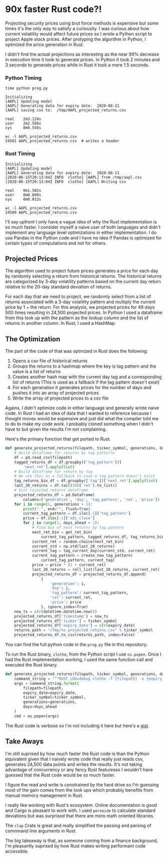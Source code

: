 # 90x faster Rust code?! 

Projecting security prices using brut force methods is expensive but some times it's the only way to satisfy a curiousity. I was curious about how current volatility would affect future prices so I wrote a Python script to project Apple stock prices. After protyping the algorithm in Python, I optmized the price generation in Rust. 

I didn't find the actual projections as interesting as the near 99% decrease in execution time it took to generate prices. In Python it took 2 minutes and 3 seconds to generate prices while in Rust it took a mere 1.5 seconds. 

### Python Timing

```
time python prog.py

Initializing
[AAPL] Updating model
[AAPL] Generating data for expiry date:  2020-08-21
[AAPL] saving csv to:  /tmp/AAPL_projected_returns.csv

real    2m3.124s
user    2m2.566s
sys     0m0.556s

wc -l AAPL_projected_returns.csv
24501 AAPL_projected_returns.csv  # writes a header
```


### Rust Timing

```
Initializing
[AAPL] Updating model
[AAPL] Generating data for expiry date:  2020-08-21
[2020-06-15T20:13:04Z INFO  clotho] [AAPL] from /tmp/aapl.csv
[2020-06-15T20:13:04Z INFO  clotho] [AAPL] Writing csv

real    0m1.502s
user    0m0.690s
sys     0m0.813s

wc -l AAPL_projected_returns.csv
24500 AAPL_projected_returns.csv
```

I'll say upfront I only have a vague idea of why the Rust implementation is so much faster. I consider myself a naive user of both languages and didn't implement any language level optimizations in either implementation. I do use Pandas in the Python code and I have no idea if Pandas is optimized for certain types of computations and not for others.

## Projected Prices

The algorithm used to project future prices generates a price for each day by randomly selecting a return from historical returns. The historical returns are categorized by 3-day volatility patterns based on the current day return relative to the 20-day standard deviation of returns. 

For each day that we need to project, we randomly select from a list of returns associated with a 3-day volatility pattern and multiply the current price by 1 + the return. For this analysis, we projected prices for 49 days 500 times resulting in 24,500 projected prices. In Python I used a dataframe from this look up with the pattern as the lookup column and the list of returns in another column. In Rust, I used a HashMap.   

## The Optimization

The part of the code of that was optmized in Rust does the following:

1. Opens a csv file of historical returns
2. Groups the returns to a hashmap where the key is tag pattern and the value is a list of returns 
3. Creates another hash map with the current day tag and a corresponding list of returns (This is used as a fallback if the tag pattern doesn't exist)
4. For each generation it generates prices for the number of days and pushes it into an array of projected prices
5. Write the array of projected prices to a csv file

Agains, I didn't optimize code in either language and generally wrote naive code. In Rust I had an idea of data that I wanted to reference because I thought moves would be expensive and just did what the compiler told me to do to make my code work. I probably cloned something when I didn't have to but given the results I'm not complaining. 

Here's the primary function that got ported to Rust. 

```python
def generate_projected_returns(filepath, ticker_symbol, generations, days_ahead, expiry_date):
    # Build dataframe for returns by tag patterns
    df = pd.read_csv(filepath)
    tagged_returns_df = df.groupby(['tag_pattern'])[
        'next_ret'].apply(list)
    # Build dataframe for return by tag
    # We use this as a fallback in case a tag pattern doesn't exist
    tag_returns_bin_df = df.groupby(['tag'])['next_ret'].apply(list)
    last_20_returns = df.tail(20)['ret'].to_list()
    # Init rojected returns dataframe
    projected_returns_df = pd.DataFrame(
        columns=['generation', 'day', 'tag_pattern', 'ret', 'price'])
    for i in range(1, generations + 1):
        print(".", end="", flush=True)
        current_tag_pattern = df.iloc[-1]['tag_pattern']
        price = df.iloc[-1]['adj_close']
        for j in range(1, days_ahead + 1):
            # Find bin of next returns by tag pattern
            next_ret_bin = get_ret_bin(
                current_tag_pattern, tagged_returns_df, tag_returns_bin_df)
            current_ret = random.choice(next_ret_bin)
            current_std = np.std(last_20_returns)
            current_tag = tag_current_day(current_std, current_ret)
            current_tag_pattern = create_new_tag_pattern(
                current_tag_pattern, current_tag)
            price = price * (1 + current_ret)
            last_20_returns = roll_list(last_20_returns, current_ret)
            projected_returns_df = projected_returns_df.append(
                {
                    'generation': i,
                    'day': j,
                    'tag_pattern': current_tag_pattern,
                    'ret': current_ret,
                    'price': price
                }, ignore_index=True)
    now_ts = str(datetime.datetime.now())
    projected_returns_df['timestamp'] = now_ts
    projected_returns_df['ticker'] = ticker_symbol
    projected_returns_df['expiry_date'] = str(expiry_date)
    returns_path = "/tmp/%s_projected_returns.csv" % ticker_symbol
    projected_returns_df.to_csv(returns_path, index=False)
```

You can find the full python code in the `prog.py` file in this repository.

To run the Rust binary, `clotho`, from the Python script I use `os.popen`. Once I had the Rust implementation working, I used the same function call and executed the Rust binary.

```python
def generate_projected_returns(filepath, ticker_symbol, generations, days_ahead, expiry_date):
    command_string = """RUST_LOG=debug clotho -f {filepath} -x {expiry_date} -t {ticker_symbol} -g {generations} -d {days}"""
    args = command_string.format(
        filepath=filepath,
        expiry_date=expiry_date,
        ticker_symbol=ticker_symbol,
        generations=generations,
        days=days_ahead
    )
    cmd = os.popen(args)
```

The Rust code is verbose so I'm not including it here but here's a [gist](https://gist.github.com/choiway/a1bb9d92f5753a5b7781b3814e40ba77). 

## Take Aways

I'm still suprised by how much faster the Rust code is than the Python equivalent given that I naively wrote code that really just reads csv, generates 24,500 data points and writes the results. It's not taking advantage of concurrency or any fancy Rust featuresso I wouldn't have guessed that the Rust code would be so much faster. 

I figure the read and write is constrained by the hard drive so I'm guessing most of the gain comes from the look ups which probably benefits from manual memory management in Rust.

I really like working with Rust's ecosystem. Online documentation is good and Cargo is pleasant to work with. I used `peroxide` to calculate standard deviations but was surprised that there are more math oriented libraries. 

The `clap` Crate is great and really simplified the passing and parsing of commnand line arguments in Rust. 

The big takeaway is that, as someone coming from a finance background, I'm pleasantly suprised by how Rust makes writing performant code accessible. 


